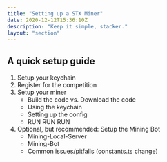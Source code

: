 ```yaml
---
title: "Setting up a STX Miner"
date: 2020-12-12T15:36:10Z
description: "Keep it simple, stacker."
layout: "section"
---
```


## A quick setup guide

1. Setup your keychain
2. Register for the competition
3. Setup your miner
   - Build the code vs. Download the code
   - Using the keychain
   - Setting up the config
   - RUN RUN RUN
4. Optional, but recommended: Setup the Mining Bot
   - Mining-Local-Server
   - Mining-Bot
   - Common issues/pitfalls (constants.ts change)